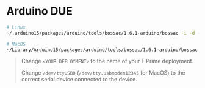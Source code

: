 # Arduino DUE

```sh
# Linux
~/.arduino15/packages/arduino/tools/bossac/1.6.1-arduino/bossac -i -d --port=ttyUSB0 -U false -e -w -b build-artifacts/arduinodue/<YOUR_DEPLOYMENT>/bin/<YOUR_DEPLOYMENT>.elf.bin -R

# MacOS
~/Library/Arduino15/packages/arduino/tools/bossac/1.6.1-arduino/bossac -i -d --port=tty.usbmodem12345 -U false -e -w -b build-artifacts/arduinodue/<YOUR_DEPLOYMENT>/bin/<YOUR_DEPLOYMENT>.elf.bin -R
```

> Change `<YOUR_DEPLOYMENT>` to the name of your F Prime deployment.
> 
> Change `/dev/ttyUSB0` (`/dev/tty.usbmodem12345` for MacOS) to the correct serial device connected to the device.
